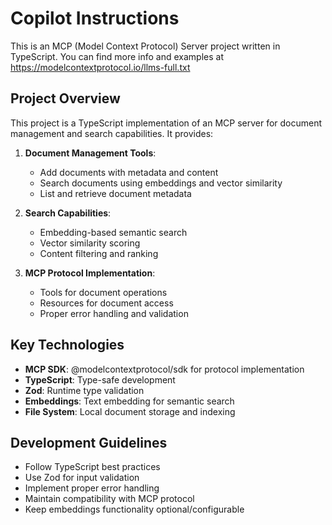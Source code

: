 # Copilot Instructions

<!-- Use this file to provide workspace-specific custom instructions to Copilot. For more details, visit https://code.visualstudio.com/docs/copilot/copilot-customization#_use-a-githubcopilotinstructionsmd-file -->

This is an MCP (Model Context Protocol) Server project written in TypeScript. You can find more info and examples at https://modelcontextprotocol.io/llms-full.txt

## Project Overview
This project is a TypeScript implementation of an MCP server for document management and search capabilities. It provides:

1. **Document Management Tools**:
   - Add documents with metadata and content
   - Search documents using embeddings and vector similarity
   - List and retrieve document metadata

2. **Search Capabilities**:
   - Embedding-based semantic search
   - Vector similarity scoring
   - Content filtering and ranking

3. **MCP Protocol Implementation**:
   - Tools for document operations
   - Resources for document access
   - Proper error handling and validation

## Key Technologies
- **MCP SDK**: @modelcontextprotocol/sdk for protocol implementation
- **TypeScript**: Type-safe development
- **Zod**: Runtime type validation
- **Embeddings**: Text embedding for semantic search
- **File System**: Local document storage and indexing

## Development Guidelines
- Follow TypeScript best practices
- Use Zod for input validation
- Implement proper error handling
- Maintain compatibility with MCP protocol
- Keep embeddings functionality optional/configurable
